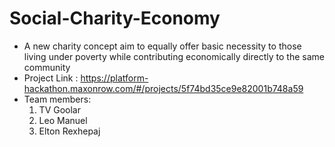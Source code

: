 # Social-Charity-Economy
- A new charity concept aim to equally offer basic necessity to those living under poverty while contributing economically directly to the same community
- Project Link : https://platform-hackathon.maxonrow.com/#/projects/5f74bd35ce9e82001b748a59
- Team members:
  1. TV Goolar
  2. Leo Manuel
  3. Elton Rexhepaj
